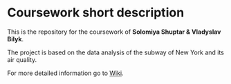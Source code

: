 # Coursework short description
This is the repository for the coursework of **Solomiya Shuptar & Vladyslav Bilyk**.

The project is based on the data analysis of the subway of New York and its air quality.

For more detailed information go to [Wiki](https://github.com/vlad-bilyk/Programming-Project/wiki).
